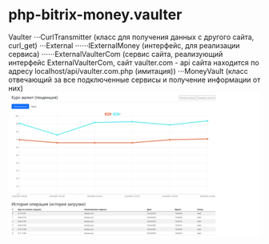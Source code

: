 # php-bitrix-money.vaulter

Vaulter
⋅⋅⋅CurlTransmitter (класс для получения данных с другого сайта, curl_get)
⋅⋅⋅External
⋅⋅⋅⋅⋅⋅IExternalMoney (интерфейс, для реализации сервиса)
⋅⋅⋅⋅⋅⋅ExternalVaulterCom (сервис сайта, реализующий интерфейс ExternalVaulterCom, сайт vaulter.com - api сайта находится по адресу localhost/api/vaulter.com.php (имитация))
⋅⋅⋅MoneyVault (класс отвечающий за все подключенные сервисы и получение информации от них)
![alt text](screen1.png)
